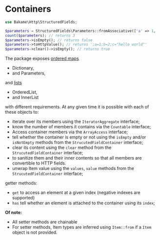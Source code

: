 # Containers

```php
use Bakame\Http\StructuredFields;

$parameters = StructuredFields\Parameters::fromAssociative(['a' => 1, 'b' => 2, 'c' => "hello world"]);
count($parameters); // returns 3
$parameters->isEmpty(); // returns false
$parameters->toHttpValue(); // returns ';a=1;b=2;c="hello world"'
$parameters->clear()->isEmpty(); // returns true
```

The package exposes [ordered maps](ordered-maps.md)

- Dictionary,
- and Parameters,

and [lists](lists.md) 

- OrderedList,
- and InnerList

with different requirements. At any given time it is possible with each of these objects to:

- iterate over its members using the `IteratorAggregate` interface;
- know the number of members it contains via the `Countable` interface;
- Access container members via the `ArrayAccess` interface;
- tell whether the container is empty or not using the `isEmpty` and/or `isNotEmpty` methods from the `StrucutedFieldContainer` interface;
- clear its content using the `clear` method from the `StrucutedFieldContainer` interface;
- to sanitize them and their inner contents so that all members are convertible to HTTP fields.
- unwrap Item value using the `values`, `value` methods from the `StrucutedFieldContainer` interface;

getter methods:

- `get` to access an element at a given index (negative indexes are supported)
- `has` tell whether an element is attached to the container using its `index`;



**Of note:**

- All setter methods are chainable
- For setter methods, Item types are inferred using `Item::from` if a `Item` object is not provided.
